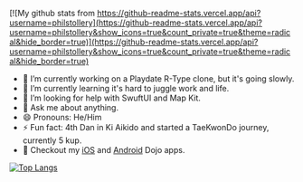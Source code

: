 [![My github stats from https://github-readme-stats.vercel.app/api?username=philstollery](https://github-readme-stats.vercel.app/api?username=philstollery&show_icons=true&count_private=true&theme=radical&hide_border=true)](https://github-readme-stats.vercel.app/api?username=philstollery&show_icons=true&count_private=true&theme=radical&hide_border=true)

- 🔭 I’m currently working on a Playdate R-Type clone, but it's going slowly.
- 🌱 I’m currently learning it's hard to juggle work and life.
- 🤔 I’m looking for help with SwuftUI and Map Kit.
- 💬 Ask me about anything.
- 😄 Pronouns: He/Him
- ⚡ Fun fact: 4th Dan in Ki Aikido and started a TaeKwonDo journey, currently 5 kup.
- 👀 Checkout my [iOS](https://github.com/PhilStollery/BAB-Club-Search) and [Android](https://github.com/PhilStollery/BAB-club-finder) Dojo apps.

[![Top Langs](https://github-readme-stats.vercel.app/api/top-langs/?username=philstollery&theme=radical&hide_border=true)](https://github-readme-stats.vercel.app/api/top-langs/?username=philstollery&theme=radical&hide_border=true)
